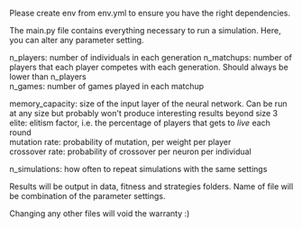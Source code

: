 Please create env from env.yml to ensure you have the right dependencies.

The main.py file contains everything necessary to run a simulation. Here, you can alter any parameter setting.

n_players: number of individuals in each generation
n_matchups: number of players that each player competes with each generation. Should always be lower than n_players\
n_games: number of games played in each matchup

memory_capacity: size of the input layer of the neural network. Can be run at any size but probably won't produce interesting results beyond size 3\
elite: elitism factor, i.e. the percentage of players that gets to *live* each round\
mutation rate: probability of mutation, per weight per player\
crossover rate: probability of crossover per neuron per individual

n_simulations: how often to repeat simulations with the same settings

Results will be output in data, fitness and strategies folders. Name of file will be combination of the parameter settings.

Changing any other files will void the warranty :)
